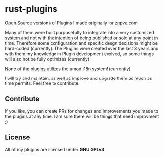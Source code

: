 # rust-plugins
Open Source versions of Plugins I made originally for znpve.com

Many of them were built purposefully to integrate into a very customized system and not with the intention of being published or sold at any point in time.
Therefore some configuration and specific desgn decisions might be hard-coded (currently). 
The Plugins were created over the last 3 years and with them my knowledge in Plugin development evolved, so some things will also not be fully optimizes (currently)

None of the plugins utilizes the umod i18n system! (currently)

I will try and maintain, as well as improve and upgrade them as much as time permits. Feel free to contribute.

## Contribute
If you like, you can create PRs for changes and improvements you made to the plugins at any time. I am sure there will be things that need improvment ;)

## License
All of my plugins are licensed under **GNU GPLv3**